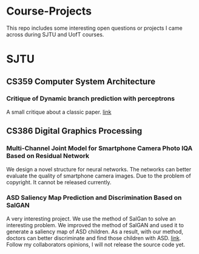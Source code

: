 # Course-Projects
This repo includes some interesting open questions or projects I came across during SJTU and UofT courses. 

# SJTU
## CS359 Computer System Architecture
### Critique of Dynamic branch prediction with perceptrons
A small critique about a classic paper. [link](https://github.com/daxixi/Course-Projects/blob/main/Critique%20of%20Dynamic%20branch%20prediction%20with%20perceptrons.pdf)
## CS386 Digital Graphics Processing
### Multi-Channel Joint Model for Smartphone Camera Photo IQA Based on Residual Network
We design a novel structure for neural networks. The networks can better evaluate the quality of smartphone camera images. Due to the problem of copyright. It cannot be released currently.
### ASD Saliency Map Prediction and Discrimination Based on SalGAN
A very interesting project. We use the method of SalGan to solve an interesting problem. We improved the method of SalGAN and used it to generate a saliency map of ASD children. As a result, with our method, doctors can better discriminate and find those children with ASD. [link](https://github.com/daxixi/Course-Projects/blob/main/ASD%20Saliency%20Map%20Prediction%20and%20Discrimination.pdf). Follow my collaborators opinions, I will not release the source code yet.
